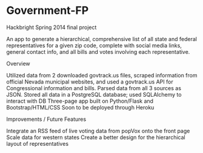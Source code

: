 Government-FP
=============

Hackbright Spring 2014 final project 

An app to generate a hierarchical, comprehensive list of all state and federal representatives for a given zip code, complete with social media links, general contact info, and all bills and votes involving each representative. 


Overview

Utilized data from 2 downloaded govtrack.us files, scraped information from official Nevada municipal websites, and used a govtrack.us API for Congressional information and bills. 
Parsed data from all 3 sources as JSON.
Stored all data in a PostgreSQL database; used SQLAlchemy to interact with DB
Three-page app built on Python/Flask and Bootstrap/HTML/CSS
Soon to be deployed through Heroku

Improvements / Future Features

Integrate an RSS feed of live voting data from popVox onto the front page
Scale data for western states
Create a better design for the hierarchical layout of representatives 
